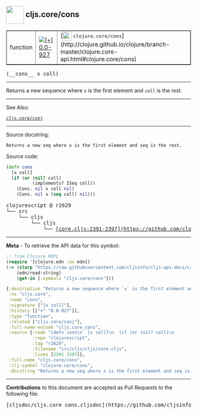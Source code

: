 ## <img width="48px" valign="middle" src="http://i.imgur.com/Hi20huC.png"> cljs.core/cons

 <table border="1">
<tr>

<td>function</td>
<td><a href="https://github.com/cljsinfo/cljs-api-docs/tree/0.0-927"><img valign="middle" alt="[+] 0.0-927" src="https://img.shields.io/badge/+-0.0--927-lightgrey.svg"></a> </td>
<td>
[<img height="24px" valign="middle" src="http://i.imgur.com/1GjPKvB.png"> <samp>clojure.core/cons</samp>](http://clojure.github.io/clojure/branch-master/clojure.core-api.html#clojure.core/cons)
</td>
</tr>
</table>

 <samp>
(__cons__ x coll)<br>
</samp>

---

Returns a new sequence where `x` is the first element and `coll` is the rest.

---


See Also:

[`cljs.core/conj`](cljs.core_conj.md)<br>

---

Source docstring:

```
Returns a new seq where x is the first element and seq is the rest.
```

Source code:

```clj
(defn cons
  [x coll]
  (if (or (nil? coll)
          (implements? ISeq coll))
    (Cons. nil x coll nil)
    (Cons. nil x (seq coll) nil)))
```

 <pre>
clojurescript @ r2629
└── src
    └── cljs
        └── cljs
            └── <ins>[core.cljs:2391-2397](https://github.com/clojure/clojurescript/blob/r2629/src/cljs/cljs/core.cljs#L2391-L2397)</ins>
</pre>


---

__Meta__ - To retrieve the API data for this symbol:

```clj
;; from Clojure REPL
(require '[clojure.edn :as edn])
(-> (slurp "https://raw.githubusercontent.com/cljsinfo/cljs-api-docs/catalog/cljs-api.edn")
    (edn/read-string)
    (get-in [:symbols "cljs.core/cons"]))
```

```clj
{:description "Returns a new sequence where `x` is the first element and `coll` is the rest.",
 :ns "cljs.core",
 :name "cons",
 :signature ["[x coll]"],
 :history [["+" "0.0-927"]],
 :type "function",
 :related ["cljs.core/conj"],
 :full-name-encode "cljs.core_cons",
 :source {:code "(defn cons\n  [x coll]\n  (if (or (nil? coll)\n          (implements? ISeq coll))\n    (Cons. nil x coll nil)\n    (Cons. nil x (seq coll) nil)))",
          :repo "clojurescript",
          :tag "r2629",
          :filename "src/cljs/cljs/core.cljs",
          :lines [2391 2397]},
 :full-name "cljs.core/cons",
 :clj-symbol "clojure.core/cons",
 :docstring "Returns a new seq where x is the first element and seq is the rest."}

```

---

__Contributions__ to this document are accepted as Pull Requests to the following file:

 <pre>
[cljsdoc/cljs.core_cons.cljsdoc](https://github.com/cljsinfo/cljs-api-docs/blob/master/cljsdoc/cljs.core_cons.cljsdoc)
</pre>

